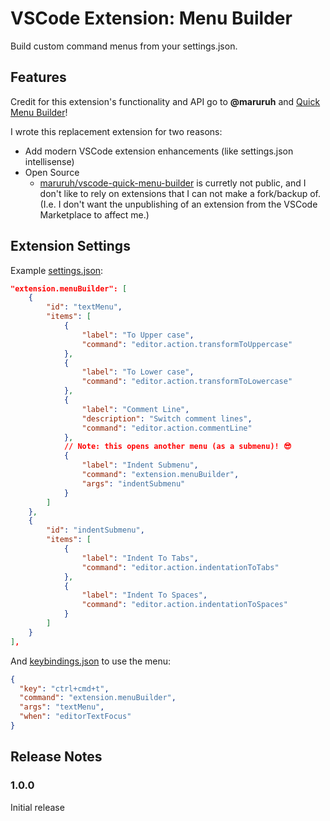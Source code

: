 # VSCode Extension: Menu Builder

Build custom command menus from your settings.json.

## Features

Credit for this extension's functionality and API go to **@maruruh** and [Quick Menu Builder](https://marketplace.visualstudio.com/items?itemName=maruruh.vscode-quick-menu-builder)!

I wrote this replacement extension for two reasons:

- Add modern VSCode extension enhancements (like settings.json intellisense)
- Open Source
  - [maruruh/vscode-quick-menu-builder](https://github.com/maruruh/vscode-quick-menu-builder) is curretly not public, and I don't like to rely on extensions that I can not make a fork/backup of. (I.e. I don't want the unpublishing of an extension from the VSCode Marketplace to affect me.)

## Extension Settings

Example [settings.json](https://code.visualstudio.com/docs/getstarted/settings#_settings-file-locations):

```json
"extension.menuBuilder": [
    {
        "id": "textMenu",
        "items": [
            {
                "label": "To Upper case",
                "command": "editor.action.transformToUppercase"
            },
            {
                "label": "To Lower case",
                "command": "editor.action.transformToLowercase"
            },
            {
                "label": "Comment Line",
                "description": "Switch comment lines",
                "command": "editor.action.commentLine"
            },
            // Note: this opens another menu (as a submenu)! 😎
            {
                "label": "Indent Submenu",
                "command": "extension.menuBuilder",
                "args": "indentSubmenu"
            }
        ]
    },
    {
        "id": "indentSubmenu",
        "items": [
            {
                "label": "Indent To Tabs",
                "command": "editor.action.indentationToTabs"
            },
            {
                "label": "Indent To Spaces",
                "command": "editor.action.indentationToSpaces"
            }
        ]
    }
],
```

And [keybindings.json](https://code.visualstudio.com/docs/getstarted/keybindings#_advanced-customization) to use the menu:

```json
{
  "key": "ctrl+cmd+t",
  "command": "extension.menuBuilder",
  "args": "textMenu",
  "when": "editorTextFocus"
}
```

## Release Notes

### 1.0.0

Initial release

